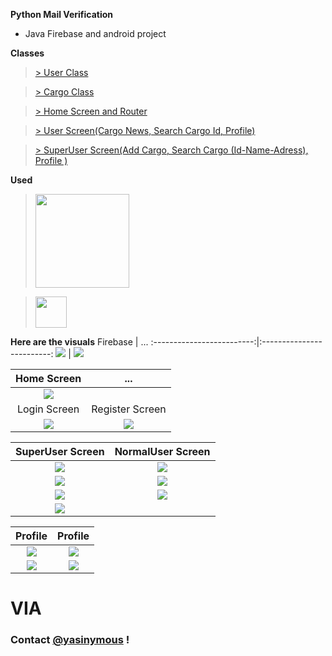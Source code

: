 **Python Mail Verification**

- Java Firebase and android project

**Classes**

>[> User Class  ](https://github.com/Yasinymous/XcargoMobile/tree/main/app/src/main/java/com/example/xcargomobile/user)

>[> Cargo Class  ](https://github.com/Yasinymous/XcargoMobile/tree/main/app/src/main/java/com/example/xcargomobile/cargo)

>[> Home Screen and Router](https://github.com/Yasinymous/XcargoMobile/tree/main/app/src/main/java/com/example/xcargomobile/fragment)

>[> User Screen(Cargo News, Search Cargo Id, Profile)](https://github.com/Yasinymous/XcargoMobile/tree/main/app/src/main/java/com/example/xcargomobile/userscreen)

>[> SuperUser Screen(Add Cargo, Search Cargo (Id-Name-Adress), Profile ) ](https://github.com/Yasinymous/XcargoMobile/tree/main/app/src/main/java/com/example/xcargomobile/admin)

**Used**

>[<img src="https://user-images.githubusercontent.com/48564989/115311789-e9777680-a178-11eb-8e94-0f128ea3b7f9.png" width="150" />  ](https://firebase.google.com)

>[<img src="https://upload.wikimedia.org/wikipedia/commons/thumb/c/c7/Google_Material_Design_Logo.svg/1200px-Google_Material_Design_Logo.svg.png" width="50" />  ](https://material.io)



**Here are the visuals**
Firebase             |  ... 
:-------------------------:|:-------------------------:
![](https://user-images.githubusercontent.com/48564989/115311487-65bd8a00-a178-11eb-9d26-77f6d74b5142.png)  |  ![](https://user-images.githubusercontent.com/48564989/115311528-73730f80-a178-11eb-817d-f424aefc6177.png)

Home Screen             |  ...
:-------------------------:|:-------------------------:
![](https://user-images.githubusercontent.com/48564989/115308230-132d9f00-a173-11eb-835b-2b971a3205e3.png)  |  ![]()
Login Screen             |  Register Screen
![](https://user-images.githubusercontent.com/48564989/115308242-16c12600-a173-11eb-927e-d08c886f0469.png)  |  ![](https://user-images.githubusercontent.com/48564989/115308246-1759bc80-a173-11eb-8e8a-a4e236cb68e7.png)

SuperUser Screen        |  NormalUser Screen
:-------------------------:|:-------------------------:
![](https://user-images.githubusercontent.com/48564989/115308257-1cb70700-a173-11eb-89b9-4788cf048b75.png)  |  ![](https://user-images.githubusercontent.com/48564989/115310523-9bfa0a00-a176-11eb-94d5-e4b60156ca26.png)
![](https://user-images.githubusercontent.com/48564989/115308261-1e80ca80-a173-11eb-9881-f4a52ca65f2d.png)  |  ![](https://user-images.githubusercontent.com/48564989/115308283-26d90580-a173-11eb-85e1-780f567d952f.png)
![](https://user-images.githubusercontent.com/48564989/115308265-1f196100-a173-11eb-8a54-8de2bd8be1cf.png)  |  ![](https://user-images.githubusercontent.com/48564989/115308293-29d3f600-a173-11eb-9ef0-4383e6ab43fb.png)
![](https://user-images.githubusercontent.com/48564989/115308270-20e32480-a173-11eb-8b8a-ece6a56404da.png)  |  ![]()



Profile                 |         Profile
:-------------------------:|:-------------------------:
![](https://user-images.githubusercontent.com/48564989/115308248-188ae980-a173-11eb-9394-7c90399d3cfc.png)  |  ![](https://user-images.githubusercontent.com/48564989/115308289-293b5f80-a173-11eb-8af6-e295eb883a03.png)
![](https://user-images.githubusercontent.com/48564989/115308253-19bc1680-a173-11eb-905b-1113c2ddc99d.png)  |  ![](https://user-images.githubusercontent.com/48564989/115308255-1aed4380-a173-11eb-850b-f61cebb2b570.png)



# VIA
### Contact [@yasinymous](mailto:ysnakyz55@gmail.com) !
